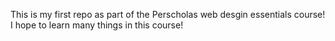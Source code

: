 This is my first repo as part of the Perscholas web desgin essentials course!
I hope to learn many things in this course!

